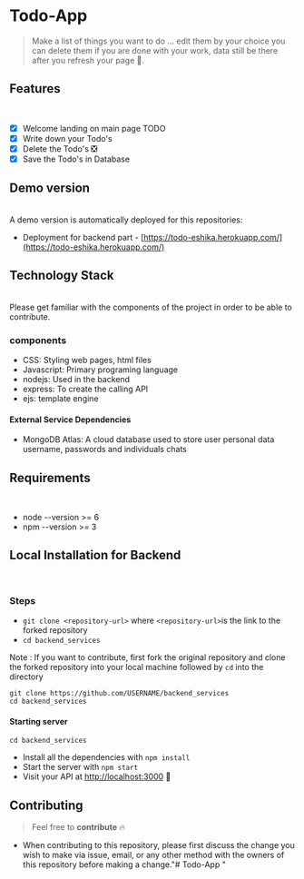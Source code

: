 # Todo-App

> Make a list of things you want to do ... edit them by your choice you can delete them if you are done with your work, data still be there after you refresh your page 🥰. 

## Features
</br>

- [x] Welcome landing on main page TODO
- [x] Write down your Todo's
- [x] Delete the Todo's ❎
- [x] Save the Todo's in Database 

## Demo version
</br>
A demo version is automatically deployed for this repositories:

- Deployment for backend part - [https://todo-eshika.herokuapp.com/](https://todo-eshika.herokuapp.com/)

## Technology Stack 
</br>
Please get familiar with the components of the project in order to be able to contribute.

### components
- CSS: Styling web pages, html files
- Javascript: Primary programing language
- nodejs: Used in the backend
- express: To create the calling API
- ejs: template engine 


#### External Service Dependencies
- MongoDB Atlas: A cloud database used to store user personal data username, passwords and individuals chats

## Requirements
</br>

- node --version >= 6
- npm --version >= 3

## Local Installation for Backend
</br>

### Steps
- `git clone <repository-url>` where `<repository-url>`is the link to the forked repository
- `cd backend_services`

Note : If you want to contribute, first fork the original repository and clone the forked repository into your local machine followed by `cd` into the directory

```
git clone https://github.com/USERNAME/backend_services
cd backend_services

```
#### Starting server

```
cd backend_services
```
- Install all the dependencies with `npm install`
- Start the server with `npm start`
- Visit your API at [http://localhost:3000](http://localhost:3000.) :tada:

## Contributing

> Feel free to **contribute** 🔥
- When contributing to this repository, please first discuss the change you wish to make via issue, email, or any other method with the owners of this repository before making a change."# Todo-App " 
